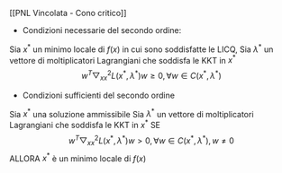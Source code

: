 [[PNL Vincolata - Cono critico]]
- Condizioni necessarie del secondo ordine:

Sia $x^*$ un minimo locale di $f(x)$ in cui sono soddisfatte le LICQ,
Sia $\lambda^*$ un vettore di moltiplicatori Lagrangiani che soddisfa le KKT in $x^*$
$$w^T\bigtriangledown^2_{xx}L(x^*, \lambda^*)w \geq 0, \forall w \in C(x^*, \lambda^*)$$
- Condizioni sufficienti del secondo ordine

Sia $x^*$ una soluzione ammissibile 
Sia $\lambda^*$ un vettore di moltiplicatori Lagrangiani che soddisfa le KKT in $x^*$
SE 
$$w^T\bigtriangledown^2_{xx}L(x^*, \lambda^*)w > 0, \forall w \in C(x^*, \lambda^*), w \neq 0$$
ALLORA $x^*$ è un minimo locale di $f(x)$
